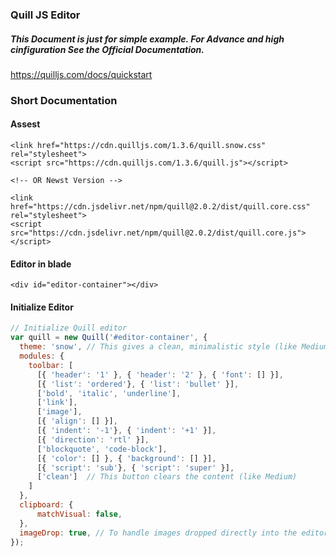 ### Quill JS Editor
  ##### This Document is just for simple example. For Advance and high cinfiguration See the Official Documentation.
  <a href="https://quilljs.com/docs/quickstart" target="__blank">https://quilljs.com/docs/quickstart</a>
### Short Documentation

#### Assest
```blade
<link href="https://cdn.quilljs.com/1.3.6/quill.snow.css" rel="stylesheet">
<script src="https://cdn.quilljs.com/1.3.6/quill.js"></script>

<!-- OR Newst Version -->

<link href="https://cdn.jsdelivr.net/npm/quill@2.0.2/dist/quill.core.css" rel="stylesheet">
<script src="https://cdn.jsdelivr.net/npm/quill@2.0.2/dist/quill.core.js"></script>
```

#### Editor in blade
```blade
<div id="editor-container"></div>
```

#### Initialize Editor
```js
// Initialize Quill editor
var quill = new Quill('#editor-container', {
  theme: 'snow', // This gives a clean, minimalistic style (like Medium)
  modules: {
    toolbar: [
      [{ 'header': '1' }, { 'header': '2' }, { 'font': [] }],
      [{ 'list': 'ordered'}, { 'list': 'bullet' }],
      ['bold', 'italic', 'underline'],
      ['link'],
      ['image'],
      [{ 'align': [] }],
      [{ 'indent': '-1'}, { 'indent': '+1' }],
      [{ 'direction': 'rtl' }],
      ['blockquote', 'code-block'],
      [{ 'color': [] }, { 'background': [] }],
      [{ 'script': 'sub'}, { 'script': 'super' }],
      ['clean']  // This button clears the content (like Medium)
    ]
  },
  clipboard: {
      matchVisual: false,
  },
  imageDrop: true, // To handle images dropped directly into the editor
});
```
